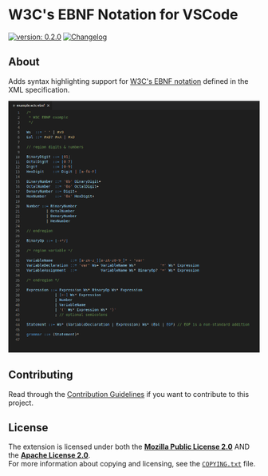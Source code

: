 <!--
  Copyright (c) 2021 Michael Federczuk
  SPDX-License-Identifier: CC-BY-SA-4.0
-->

# W3C's EBNF Notation for VSCode #

[version_shield]: https://img.shields.io/badge/version-0.2.0-informational.svg
[release_page]: https://github.com/mfederczuk/w3c-ebnf-vscode/releases/tag/v0.1.0 "Release v0.2.0"
[![version: 0.2.0][version_shield]][release_page]
[![Changelog](https://img.shields.io/badge/-Changelog-informational.svg)](CHANGELOG.md "Changelog")

## About ##

Adds syntax highlighting support for [W3C's EBNF notation] defined in the XML specification.

[W3C's EBNF notation]: https://www.w3.org/TR/2008/REC-xml-20081126/#sec-notation "Extensible Markup Language (XML) 1.0 (Fifth Edition) - 6 Notation"

![Example](example.png)

## Contributing ##

Read through the [Contribution Guidelines](CONTRIBUTING.md) if you want to contribute to this project.

## License ##

The extension is licensed under both the [**Mozilla Public License 2.0**](LICENSES/MPL-2.0.txt) AND the
[**Apache License 2.0**](LICENSES/Apache-2.0.txt).  
For more information about copying and licensing, see the [`COPYING.txt`](COPYING.txt) file.
